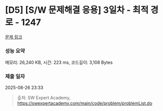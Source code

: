 # [D5] [S/W 문제해결 응용] 3일차 - 최적 경로 - 1247 

[문제 링크](https://swexpertacademy.com/main/code/problem/problemDetail.do?contestProbId=AV15OZ4qAPICFAYD) 

### 성능 요약

메모리: 26,240 KB, 시간: 223 ms, 코드길이: 3,108 Bytes

### 제출 일자

2025-08-26 23:33



> 출처: SW Expert Academy, https://swexpertacademy.com/main/code/problem/problemList.do